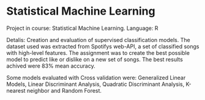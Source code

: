 # Statistical Machine Learning
Project in course: Statistical Machine Learning. 
Language: R

Detalis: Creation and evaluation of supervised classification models. The dataset used was extracted from Spotifys web-API, a set of classified songs with high-level features. The assignment was to create the best possible model to predict like or dislike on a new set of songs. The best results achived were 83% mean accuracy.

Some models evaluated with Cross validation were: Generalized Linear Models, Linear Discriminant Analysis, Quadratic Discriminant Analysis, K-nearest neighbor and Random Forest.
